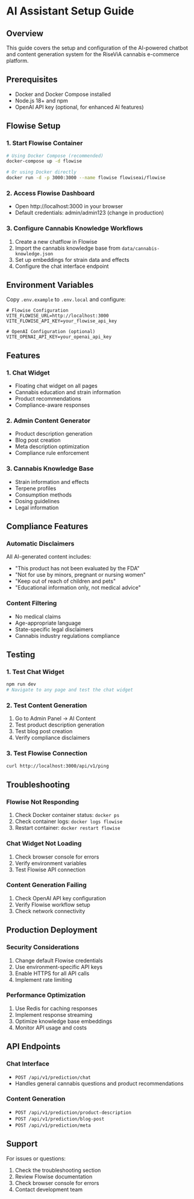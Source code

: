 # AI Assistant Setup Guide

## Overview
This guide covers the setup and configuration of the AI-powered chatbot and content generation system for the RiseViA cannabis e-commerce platform.

## Prerequisites
- Docker and Docker Compose installed
- Node.js 18+ and npm
- OpenAI API key (optional, for enhanced AI features)

## Flowise Setup

### 1. Start Flowise Container
```bash
# Using Docker Compose (recommended)
docker-compose up -d flowise

# Or using Docker directly
docker run -d -p 3000:3000 --name flowise flowiseai/flowise
```

### 2. Access Flowise Dashboard
- Open http://localhost:3000 in your browser
- Default credentials: admin/admin123 (change in production)

### 3. Configure Cannabis Knowledge Workflows
1. Create a new chatflow in Flowise
2. Import the cannabis knowledge base from `data/cannabis-knowledge.json`
3. Set up embeddings for strain data and effects
4. Configure the chat interface endpoint

## Environment Variables

Copy `.env.example` to `.env.local` and configure:

```env
# Flowise Configuration
VITE_FLOWISE_URL=http://localhost:3000
VITE_FLOWISE_API_KEY=your_flowise_api_key

# OpenAI Configuration (optional)
VITE_OPENAI_API_KEY=your_openai_api_key
```

## Features

### 1. Chat Widget
- Floating chat widget on all pages
- Cannabis education and strain information
- Product recommendations
- Compliance-aware responses

### 2. Admin Content Generator
- Product description generation
- Blog post creation
- Meta description optimization
- Compliance rule enforcement

### 3. Cannabis Knowledge Base
- Strain information and effects
- Terpene profiles
- Consumption methods
- Dosing guidelines
- Legal information

## Compliance Features

### Automatic Disclaimers
All AI-generated content includes:
- "This product has not been evaluated by the FDA"
- "Not for use by minors, pregnant or nursing women"
- "Keep out of reach of children and pets"
- "Educational information only, not medical advice"

### Content Filtering
- No medical claims
- Age-appropriate language
- State-specific legal disclaimers
- Cannabis industry regulations compliance

## Testing

### 1. Test Chat Widget
```bash
npm run dev
# Navigate to any page and test the chat widget
```

### 2. Test Content Generation
1. Go to Admin Panel → AI Content
2. Test product description generation
3. Test blog post creation
4. Verify compliance disclaimers

### 3. Test Flowise Connection
```bash
curl http://localhost:3000/api/v1/ping
```

## Troubleshooting

### Flowise Not Responding
1. Check Docker container status: `docker ps`
2. Check container logs: `docker logs flowise`
3. Restart container: `docker restart flowise`

### Chat Widget Not Loading
1. Check browser console for errors
2. Verify environment variables
3. Test Flowise API connection

### Content Generation Failing
1. Check OpenAI API key configuration
2. Verify Flowise workflow setup
3. Check network connectivity

## Production Deployment

### Security Considerations
1. Change default Flowise credentials
2. Use environment-specific API keys
3. Enable HTTPS for all API calls
4. Implement rate limiting

### Performance Optimization
1. Use Redis for caching responses
2. Implement response streaming
3. Optimize knowledge base embeddings
4. Monitor API usage and costs

## API Endpoints

### Chat Interface
- `POST /api/v1/prediction/chat`
- Handles general cannabis questions and product recommendations

### Content Generation
- `POST /api/v1/prediction/product-description`
- `POST /api/v1/prediction/blog-post`
- `POST /api/v1/prediction/meta`

## Support

For issues or questions:
1. Check the troubleshooting section
2. Review Flowise documentation
3. Check browser console for errors
4. Contact development team

